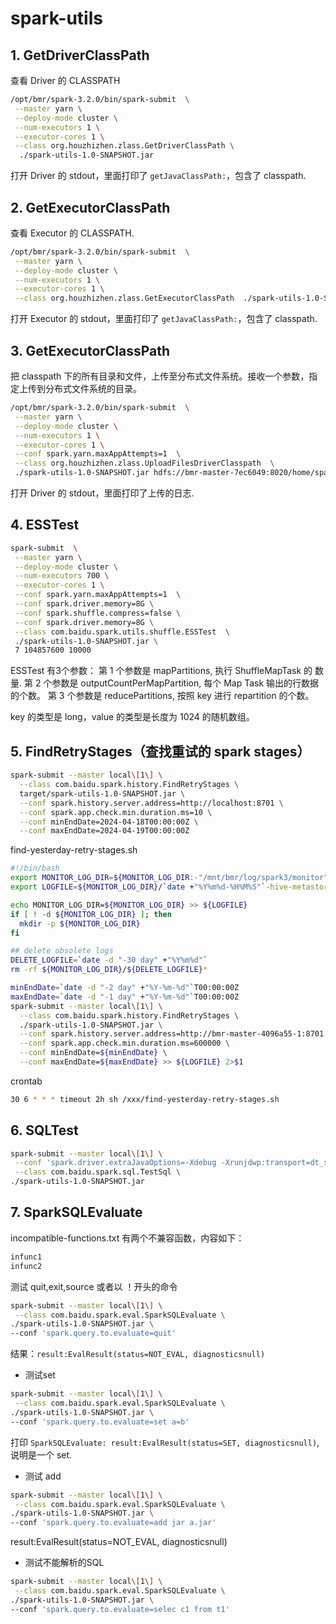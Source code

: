 # spark-utils

## 1. GetDriverClassPath
查看 Driver 的 CLASSPATH
```bash
/opt/bmr/spark-3.2.0/bin/spark-submit  \
 --master yarn \
 --deploy-mode cluster \
 --num-executors 1 \
 --executor-cores 1 \
 --class org.houzhizhen.zlass.GetDriverClassPath \
  ./spark-utils-1.0-SNAPSHOT.jar
```
打开 Driver 的 stdout，里面打印了 `getJavaClassPath:`，包含了 classpath.

## 2. GetExecutorClassPath
查看 Executor 的 CLASSPATH.
```bash
/opt/bmr/spark-3.2.0/bin/spark-submit  \
 --master yarn \
 --deploy-mode cluster \
 --num-executors 1 \
 --executor-cores 1 \
 --class org.houzhizhen.zlass.GetExecutorClassPath  ./spark-utils-1.0-SNAPSHOT.jar
```
打开 Executor 的 stdout，里面打印了 `getJavaClassPath:`，包含了 classpath.

## 3. GetExecutorClassPath
把 classpath 下的所有目录和文件，上传至分布式文件系统。接收一个参数，指定上传到分布式文件系统的目录。
```bash
/opt/bmr/spark-3.2.0/bin/spark-submit  \
 --master yarn \
 --deploy-mode cluster \
 --num-executors 1 \
 --executor-cores 1 \
 --conf spark.yarn.maxAppAttempts=1  \
 --class org.houzhizhen.zlass.UploadFilesDriverClasspath  \
 ./spark-utils-1.0-SNAPSHOT.jar hdfs://bmr-master-7ec6049:8020/home/spark/houzhizhen/spark-jars1
```
打开 Driver 的 stdout，里面打印了上传的日志.

## 4. ESSTest

```bash
spark-submit  \
 --master yarn \
 --deploy-mode cluster \
 --num-executors 700 \
 --executor-cores 1 \
 --conf spark.yarn.maxAppAttempts=1  \
 --conf spark.driver.memory=8G \
 --conf spark.shuffle.compress=false \
 --conf spark.driver.memory=8G \
 --class com.baidu.spark.utils.shuffle.ESSTest  \
 ./spark-utils-1.0-SNAPSHOT.jar \
 7 104857600 10000
```
ESSTest 有3个参数：
第 1 个参数是 mapPartitions, 执行 ShuffleMapTask 的 数量.
第 2 个参数是 outputCountPerMapPartition, 每个 Map Task 输出的行数据的个数。
第 3 个参数是 reducePartitions, 按照 key 进行 repartition 的个数。

key 的类型是 long，value 的类型是长度为 1024 的随机数组。

## 5. FindRetryStages（查找重试的 spark stages）
```bash
spark-submit --master local\[1\] \
  --class com.baidu.spark.history.FindRetryStages \
  target/spark-utils-1.0-SNAPSHOT.jar \
  --conf spark.history.server.address=http://localhost:8701 \
  --conf spark.app.check.min.duration.ms=10 \
  --conf minEndDate=2024-04-18T00:00:00Z \
  --conf maxEndDate=2024-04-19T00:00:00Z
```

find-yesterday-retry-stages.sh 
```bash
#!/bin/bash
export MONITOR_LOG_DIR=${MONITOR_LOG_DIR:-"/mnt/bmr/log/spark3/monitor"}
export LOGFILE=${MONITOR_LOG_DIR}/`date +"%Y%m%d-%H%M%S"`-hive-metastore-monitor.log

echo MONITOR_LOG_DIR=${MONITOR_LOG_DIR} >> ${LOGFILE}
if [ ! -d ${MONITOR_LOG_DIR} ]; then
  mkdir -p ${MONITOR_LOG_DIR}
fi

## delete obsolete logs
DELETE_LOGFILE=`date -d "-30 day" +"%Y%m%d"`
rm -rf ${MONITOR_LOG_DIR}/${DELETE_LOGFILE}*

minEndDate=`date -d "-2 day" +"%Y-%m-%d"`T00:00:00Z
maxEndDate=`date -d "-1 day" +"%Y-%m-%d"`T00:00:00Z
spark-submit --master local\[1\] \
  --class com.baidu.spark.history.FindRetryStages \
  ./spark-utils-1.0-SNAPSHOT.jar \
  --conf spark.history.server.address=http://bmr-master-4096a55-1:8701 \
  --conf spark.app.check.min.duration.ms=600000 \
  --conf minEndDate=${minEndDate} \
  --conf maxEndDate=${maxEndDate} >> ${LOGFILE} 2>$1 

``` 
crontab 
```bash
30 6 * * * timeout 2h sh /xxx/find-yesterday-retry-stages.sh
```

## 6. SQLTest
```bash
spark-submit --master local\[1\] \
 --conf 'spark.driver.extraJavaOptions=-Xdebug -Xrunjdwp:transport=dt_socket,server=y,suspend=y,address=8000' \
 --class com.baidu.spark.sql.TestSql \
./spark-utils-1.0-SNAPSHOT.jar 

```

## 7.  SparkSQLEvaluate
incompatible-functions.txt 有两个不兼容函数，内容如下：
```bash
infunc1
infunc2
```
测试 quit,exit,source 或者以 ！开头的命令
```bash
spark-submit --master local\[1\] \
 --class com.baidu.spark.eval.SparkSQLEvaluate \
./spark-utils-1.0-SNAPSHOT.jar \
--conf 'spark.query.to.evaluate=quit'
```
结果：`result:EvalResult(status=NOT_EVAL, diagnosticsnull)`

* 测试set
```bash
spark-submit --master local\[1\] \
 --class com.baidu.spark.eval.SparkSQLEvaluate \
./spark-utils-1.0-SNAPSHOT.jar \
--conf 'spark.query.to.evaluate=set a=b'
```
打印 `SparkSQLEvaluate: result:EvalResult(status=SET, diagnosticsnull)`, 说明是一个 set.

* 测试 add

```bash
spark-submit --master local\[1\] \
 --class com.baidu.spark.eval.SparkSQLEvaluate \
./spark-utils-1.0-SNAPSHOT.jar \
--conf 'spark.query.to.evaluate=add jar a.jar'
```
result:EvalResult(status=NOT_EVAL, diagnosticsnull)

* 测试不能解析的SQL
```bash
spark-submit --master local\[1\] \
 --class com.baidu.spark.eval.SparkSQLEvaluate \
./spark-utils-1.0-SNAPSHOT.jar \
--conf 'spark.query.to.evaluate=selec c1 from t1'
```
